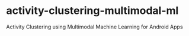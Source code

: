 # activity-clustering-multimodal-ml
Activity Clustering using Multimodal Machine Learning for Android Apps
